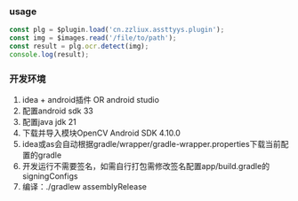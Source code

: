 ### usage
```javascript
const plg = $plugin.load('cn.zzliux.assttyys.plugin');
const img = $images.read('/file/to/path');
const result = plg.ocr.detect(img);
console.log(result);
```



### 开发环境
1. idea + android插件 OR android studio
2. 配置android sdk 33
3. 配置java jdk 21
4. 下载并导入模块OpenCV Android SDK 4.10.0
5. idea或as会自动根据gradle/wrapper/gradle-wrapper.properties下载当前配置的gradle
6. 开发运行不需要签名，如需自行打包需修改签名配置app/build.gradle的signingConfigs
7. 编译：./gradlew assemblyRelease




